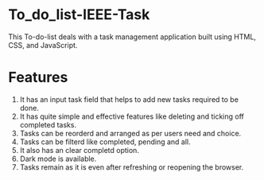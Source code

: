 # To_do_list-IEEE-Task
This To-do-list deals with a task management application built using HTML, CSS, and JavaScript.
# Features
1. It has an input task field that helps to add new tasks required to be done.
2. It has quite simple and effective features like deleting and ticking off completed tasks.
3. Tasks can be reorderd and arranged as per users need and choice.
4. Tasks can be filterd like completed, pending and all.
5. It also has an clear completd option.
6. Dark mode is available.
7. Tasks remain as it is even after refreshing or reopening the browser.
